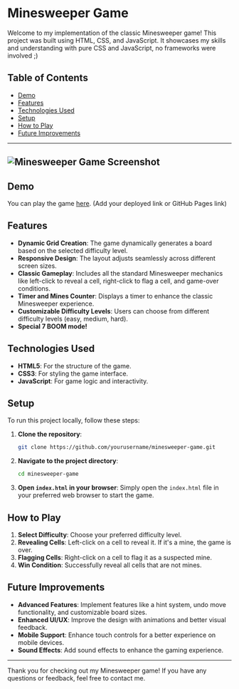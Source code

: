 # Minesweeper Game

Welcome to my implementation of the classic Minesweeper game! This project was built using HTML, CSS, and JavaScript. It showcases my skills and understanding with pure CSS and JavaScript, no frameworks were involved ;)

## Table of Contents

- [Demo](#demo)
- [Features](#features)
- [Technologies Used](#technologies-used)
- [Setup](#setup)
- [How to Play](#how-to-play)
- [Future Improvements](#future-improvements)

---

## ![Minesweeper Game Screenshot](https://res.cloudinary.com/avior-projects/image/upload/v1716323182/78ce2ee3-1323-4ff6-b670-3ee365379fe8.png)

## Demo

You can play the game [here](https://aviorkahalani.github.io/minesweeper/). (Add your deployed link or GitHub Pages link)

## Features

- **Dynamic Grid Creation**: The game dynamically generates a board based on the selected difficulty level.
- **Responsive Design**: The layout adjusts seamlessly across different screen sizes.
- **Classic Gameplay**: Includes all the standard Minesweeper mechanics like left-click to reveal a cell, right-click to flag a cell, and game-over conditions.
- **Timer and Mines Counter**: Displays a timer to enhance the classic Minesweeper experience.
- **Customizable Difficulty Levels**: Users can choose from different difficulty levels (easy, medium, hard).
- **Special 7 BOOM mode!**

## Technologies Used

- **HTML5**: For the structure of the game.
- **CSS3**: For styling the game interface.
- **JavaScript**: For game logic and interactivity.

## Setup

To run this project locally, follow these steps:

1. **Clone the repository**:

   ```bash
   git clone https://github.com/yourusername/minesweeper-game.git
   ```

2. **Navigate to the project directory**:

   ```bash
   cd minesweeper-game
   ```

3. **Open `index.html` in your browser**:
   Simply open the `index.html` file in your preferred web browser to start the game.

## How to Play

1. **Select Difficulty**: Choose your preferred difficulty level.
2. **Revealing Cells**: Left-click on a cell to reveal it. If it's a mine, the game is over.
3. **Flagging Cells**: Right-click on a cell to flag it as a suspected mine.
4. **Win Condition**: Successfully reveal all cells that are not mines.

## Future Improvements

- **Advanced Features**: Implement features like a hint system, undo move functionality, and customizable board sizes.
- **Enhanced UI/UX**: Improve the design with animations and better visual feedback.
- **Mobile Support**: Enhance touch controls for a better experience on mobile devices.
- **Sound Effects**: Add sound effects to enhance the gaming experience.

---

Thank you for checking out my Minesweeper game! If you have any questions or feedback, feel free to contact me.
